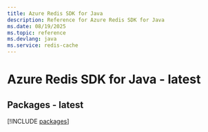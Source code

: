 ```yaml
---
title: Azure Redis SDK for Java
description: Reference for Azure Redis SDK for Java
ms.date: 08/19/2025
ms.topic: reference
ms.devlang: java
ms.service: redis-cache
---
```

# Azure Redis SDK for Java - latest
## Packages - latest
[!INCLUDE [packages](redis-index.md)]